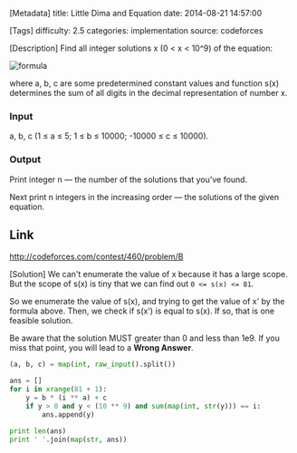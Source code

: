 [Metadata]
title: Little Dima and Equation
date: 2014-08-21 14:57:00

[Tags]
difficulty: 2.5
categories: implementation
source: codeforces

[Description]
Find all integer solutions x (0 < x < 10^9) of the equation:

![formula][1]

where a, b, c are some predetermined constant values and function s(x) determines the sum of all digits in the decimal representation of number x.

### Input

a, b, c (1 ≤ a ≤ 5; 1 ≤ b ≤ 10000; -10000 ≤ c ≤ 10000).

### Output

Print integer n — the number of the solutions that you've found. 

Next print n integers in the increasing order — the solutions of the given equation.

## Link

http://codeforces.com/contest/460/problem/B

[1]: http://intgraph.qiniudn.com/little-dima-and-equation-formula.png

[Solution]
We can't enumerate the value of x because it has a large scope. But the scope of s(x) is tiny that we can find out ``0 <= s(x) <= 81``.

So we enumerate the value of s(x), and trying to get the value of x' by the formula above. Then, we check if s(x') is equal to s(x). If so, that is one feasible solution. 

Be aware that the solution MUST greater than 0 and less than 1e9. If you miss that point, you will lead to a **Wrong Answer**.

```python
(a, b, c) = map(int, raw_input().split())

ans = []
for i in xrange(81 + 1):
    y = b * (i ** a) + c
    if y > 0 and y < (10 ** 9) and sum(map(int, str(y))) == i:
        ans.append(y)

print len(ans)
print ' '.join(map(str, ans))
```
